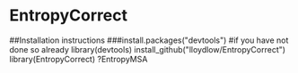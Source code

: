 # EntropyCorrect
##Installation instructions
###install.packages("devtools") #if you have not done so already
library(devtools)
install_github("lloydlow/EntropyCorrect")
library(EntropyCorrect)
?EntropyMSA
